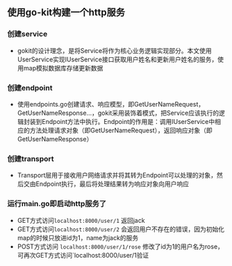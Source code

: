 ## 使用go-kit构建一个http服务
### 创建service
 * gokit的设计理念，是将Service将作为核心业务逻辑实现部分。本文使用UserService实现IUserService接口获取用户姓名和更新用户姓名的服务，使用map模拟数据库存储更新数据
### 创建endpoint
 * 使用endpoints.go创建请求、响应模型，即GetUserNameRequest，GetUserNameResponse...，gokit采用装饰着模式，把Service应该执行的逻辑封装到Endpoint方法中执行。Endpoint的作用是：调用IUserService中相应的方法处理请求对象（即GetUserNameRequest），返回响应对象（即GetUserNameResponse）
### 创建transport
 * Transport层用于接收用户网络请求并将其转为Endpoint可以处理的对象，然后交由Endpoint执行，最后将处理结果转为响应对象向用户响应
### 运行main.go即启动http服务了
 * GET方式访问`localhost:8000/user/1` 返回jack
 * GET方式访问`localhost:8000/user/2` 会返回用户不存在的错误，因为初始化map的时候只放进id为1，name为jack的服务
 * POST方式访问 `localhost:8000/user/1/rose` 修改了id为1的用户名为rose，可再次GET方式访问`localhost:8000/user/1验证
